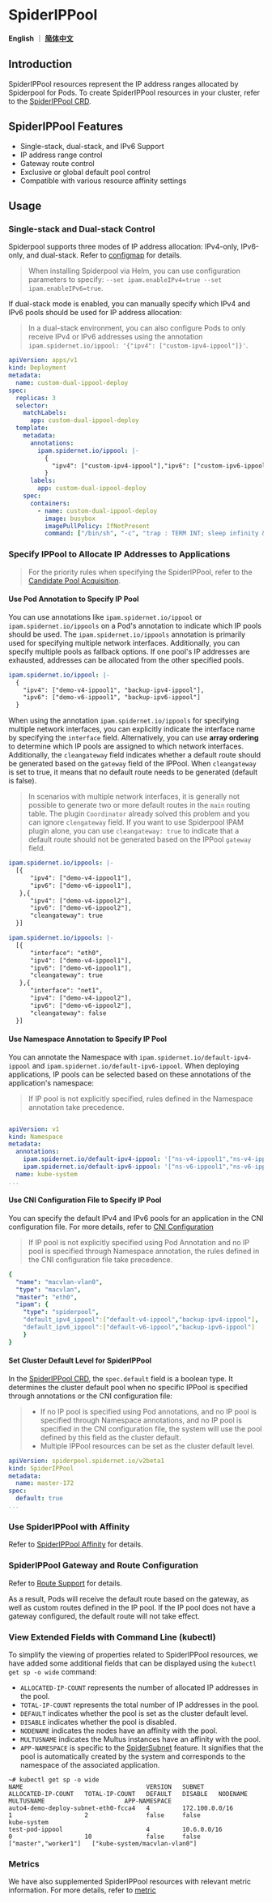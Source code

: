 # SpiderIPPool

**English** ｜ [**简体中文**](./spider-ippool-zh_CN.md)

## Introduction

SpiderIPPool resources represent the IP address ranges allocated by Spiderpool for Pods. To create SpiderIPPool resources in your cluster, refer to the [SpiderIPPool CRD](./../reference/crd-spiderippool.md).

## SpiderIPPool Features

- Single-stack, dual-stack, and IPv6 Support
- IP address range control
- Gateway route control
- Exclusive or global default pool control
- Compatible with various resource affinity settings

## Usage

### Single-stack and Dual-stack Control

Spiderpool supports three modes of IP address allocation: IPv4-only, IPv6-only, and dual-stack. Refer to [configmap](./../reference/configmap.md) for details.

> When installing Spiderpool via Helm, you can use configuration parameters to specify: `--set ipam.enableIPv4=true --set ipam.enableIPv6=true`.

If dual-stack mode is enabled, you can manually specify which IPv4 and IPv6 pools should be used for IP address allocation:

> In a dual-stack environment, you can also configure Pods to only receive IPv4 or IPv6 addresses using the annotation `ipam.spidernet.io/ippool: '{"ipv4": ["custom-ipv4-ippool"]}'`.

```yaml
apiVersion: apps/v1
kind: Deployment
metadata:
  name: custom-dual-ippool-deploy
spec:
  replicas: 3
  selector:
    matchLabels:
      app: custom-dual-ippool-deploy
  template:
    metadata:
      annotations:
        ipam.spidernet.io/ippool: |-
          {
            "ipv4": ["custom-ipv4-ippool"],"ipv6": ["custom-ipv6-ippool"]
          }
      labels:
        app: custom-dual-ippool-deploy
    spec:
      containers:
        - name: custom-dual-ippool-deploy
          image: busybox
          imagePullPolicy: IfNotPresent
          command: ["/bin/sh", "-c", "trap : TERM INT; sleep infinity & wait"]
```

### Specify IPPool to Allocate IP Addresses to Applications

> For the priority rules when specifying the SpiderIPPool, refer to the [Candidate Pool Acquisition](../concepts/ipam-des.md#candidate-pool-acquisition).

#### Use Pod Annotation to Specify IP Pool

You can use annotations like `ipam.spidernet.io/ippool` or `ipam.spidernet.io/ippools` on a Pod's annotation to indicate which IP pools should be used. The `ipam.spidernet.io/ippools` annotation is primarily used for specifying multiple network interfaces. Additionally, you can specify multiple pools as fallback options. If one pool's IP addresses are exhausted, addresses can be allocated from the other specified pools.

```yaml
ipam.spidernet.io/ippool: |-
  {
    "ipv4": ["demo-v4-ippool1", "backup-ipv4-ippool"],
    "ipv6": ["demo-v6-ippool1", "backup-ipv6-ippool"]
  }
```

When using the annotation `ipam.spidernet.io/ippools` for specifying multiple network interfaces, you can explicitly indicate the interface name by specifying the `interface` field. Alternatively, you can use **array ordering** to determine which IP pools are assigned to which network interfaces. Additionally, the `cleangateway` field indicates whether a default route should be generated based on the `gateway` field of the IPPool. When `cleangateway` is set to true, it means that no default route needs to be generated (default is false).

> In scenarios with multiple network interfaces, it is generally not possible to generate two or more default routes in the `main` routing table. The plugin `Coordinator` already solved this problem and you can ignore `clengateway` field. If you want to use Spiderpool IPAM plugin alone, you can use `cleangateway: true` to indicate that a default route should not be generated based on the IPPool `gateway` field.

```yaml
ipam.spidernet.io/ippools: |-
  [{
      "ipv4": ["demo-v4-ippool1"],
      "ipv6": ["demo-v6-ippool1"],
   },{
      "ipv4": ["demo-v4-ippool2"],
      "ipv6": ["demo-v6-ippool2"],
      "cleangateway": true
  }]
```

```yaml
ipam.spidernet.io/ippools: |-
  [{
      "interface": "eth0",
      "ipv4": ["demo-v4-ippool1"],
      "ipv6": ["demo-v6-ippool1"],
      "cleangateway": true
   },{
      "interface": "net1",
      "ipv4": ["demo-v4-ippool2"],
      "ipv6": ["demo-v6-ippool2"],
      "cleangateway": false
  }]
```

#### Use Namespace Annotation to Specify IP Pool

You can annotate the Namespace with `ipam.spidernet.io/default-ipv4-ippool` and `ipam.spidernet.io/default-ipv6-ippool`. When deploying applications, IP pools can be selected based on these annotations of the application's namespace:

> If IP pool is not explicitly specified, rules defined in the Namespace annotation take precedence.

```yaml

apiVersion: v1
kind: Namespace
metadata:
  annotations:
    ipam.spidernet.io/default-ipv4-ippool: '["ns-v4-ippool1","ns-v4-ippool2"]'
    ipam.spidernet.io/default-ipv6-ippool: '["ns-v6-ippool1","ns-v6-ippool2"]'
  name: kube-system
...
```

#### Use CNI Configuration File to Specify IP Pool

You can specify the default IPv4 and IPv6 pools for an application in the CNI configuration file. For more details, refer to [CNI Configuration](./../reference/plugin-ipam.md)

> If IP pool is not explicitly specified using Pod Annotation and no IP pool is specified through Namespace annotation, the rules defined in the CNI configuration file take precedence.

```yaml
{
  "name": "macvlan-vlan0",
  "type": "macvlan",
  "master": "eth0",
  "ipam": {
    "type": "spiderpool",
    "default_ipv4_ippool":["default-v4-ippool","backup-ipv4-ippool"],
    "default_ipv6_ippool":["default-v6-ippool","backup-ipv6-ippool"]
    }
}
```

#### Set Cluster Default Level for SpiderIPPool

In the [SpiderIPPool CRD](./../reference/crd-spiderippool.md), the `spec.default` field is a boolean type. It determines the cluster default pool when no specific IPPool is specified through annotations or the CNI configuration file:

> - If no IP pool is specified using Pod annotations, and no IP pool is specified through Namespace annotations, and no IP pool is specified in the CNI configuration file, the system will use the pool defined by this field as the cluster default.
> - Multiple IPPool resources can be set as the cluster default level.

```yaml
apiVersion: spiderpool.spidernet.io/v2beta1
kind: SpiderIPPool
metadata:
  name: master-172
spec:
  default: true
...
```

### Use SpiderIPPool with Affinity

Refer to [SpiderIPPool Affinity](./spider-affinity.md) for details.

### SpiderIPPool Gateway and Route Configuration

Refer to [Route Support](./route.md) for details.

As a result, Pods will receive the default route based on the gateway, as well as custom routes defined in the IP pool. If the IP pool does not have a gateway configured, the default route will not take effect.

### View Extended Fields with Command Line (kubectl)

To simplify the viewing of properties related to SpiderIPPool resources, we have added some additional fields that can be displayed using the `kubectl get sp -o wide` command:

- `ALLOCATED-IP-COUNT` represents the number of allocated IP addresses in the pool.
- `TOTAL-IP-COUNT` represents the total number of IP addresses in the pool.
- `DEFAULT` indicates whether the pool is set as the cluster default level.
- `DISABLE` indicates whether the pool is disabled.
- `NODENAME` indicates the nodes have an affinity with the pool.
- `MULTUSNAME` indicates the Multus instances have an affinity with the pool.
- `APP-NAMESPACE` is specific to the [SpiderSubnet](./spider-subnet.md) feature. It signifies that the pool is automatically created by the system and corresponds to the namespace of the associated application.

```shell
~# kubectl get sp -o wide  
NAME                                  VERSION   SUBNET                    ALLOCATED-IP-COUNT   TOTAL-IP-COUNT   DEFAULT   DISABLE   NODENAME               MULTUSNAME                      APP-NAMESPACE
auto4-demo-deploy-subnet-eth0-fcca4   4         172.100.0.0/16            1                    2                false     false                                                            kube-system
test-pod-ippool                       4         10.6.0.0/16               0                    10               false     false     ["master","worker1"]   ["kube-system/macvlan-vlan0"]   
```

### Metrics

We have also supplemented SpiderIPPool resources with relevant metric information. For more details, refer to [metric](./../reference/metrics.md)
